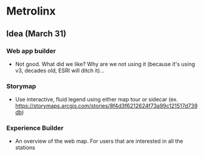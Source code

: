 # Metrolinx

## Idea (March 31)
### Web app builder

- Not good. What did we like? Why are we not using it (because it's using v3, decades old, ESRI will ditch it)... 
### Storymap 

- Use interactive, fluid legend using either map tour or sidecar (ex. https://storymaps.arcgis.com/stories/8f4d3f6212624f73a99c121517d739db) 
### Experience Builder

- An overview of the web map. For users that are interested in all the stations
